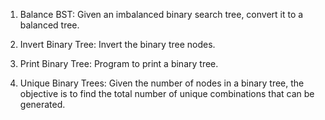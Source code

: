 1. Balance BST: Given an imbalanced binary search tree, convert it to a balanced tree.

2. Invert Binary Tree: Invert the binary tree nodes.

3. Print Binary Tree: Program to print a binary tree. 

4. Unique Binary Trees: Given the number of nodes in a binary tree, the objective is to find the total number of unique combinations that can be generated. 